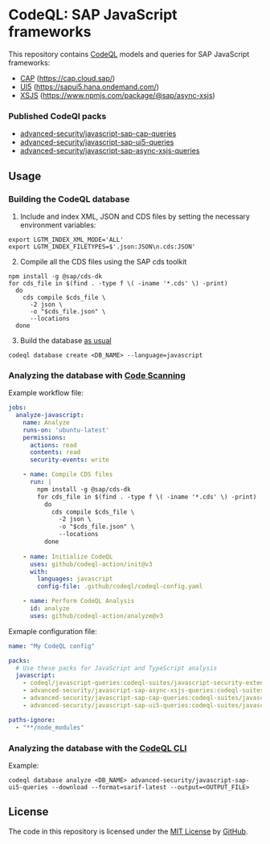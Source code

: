# CodeQL: SAP JavaScript frameworks
This repository contains [CodeQL](https://codeql.github.com/) models and queries for SAP JavaScript frameworks:
- [CAP](javascript/frameworks/cap) (https://cap.cloud.sap/)
- [UI5](javascript/frameworks/ui5) (https://sapui5.hana.ondemand.com/)
- [XSJS](javascript/frameworks/xsjs) (https://www.npmjs.com/package/@sap/async-xsjs)

### Published CodeQl packs
- [advanced-security/javascript-sap-cap-queries](https://github.com/advanced-security/codeql-sap-js/pkgs/container/javascript-sap-cap-queries)
- [advanced-security/javascript-sap-ui5-queries](https://github.com/advanced-security/codeql-sap-js/pkgs/container/javascript-sap-ui5-queries)
- [advanced-security/javascript-sap-async-xsjs-queries](https://github.com/advanced-security/codeql-sap-js/pkgs/container/javascript-sap-async-xsjs-queries)

## Usage 

### Building the CodeQL database

1. Include and index XML, JSON and CDS files by setting the necessary environment variables:
```
export LGTM_INDEX_XML_MODE='ALL'
export LGTM_INDEX_FILETYPES=$'.json:JSON\n.cds:JSON'
```
2. Compile all the CDS files using the SAP cds toolkit
```
npm install -g @sap/cds-dk
for cds_file in $(find . -type f \( -iname '*.cds' \) -print)
  do
    cds compile $cds_file \
      -2 json \
      -o "$cds_file.json" \
      --locations
  done
```
3. Build the database [as usual](https://docs.github.com/en/code-security/codeql-cli/codeql-cli-manual/database-create)
```
codeql database create <DB_NAME> --language=javascript
```

### Analyzing the database with [Code Scanning](https://docs.github.com/en/code-security/code-scanning/creating-an-advanced-setup-for-code-scanning/customizing-your-advanced-setup-for-code-scanning#using-query-packs)
Example workflow file:
```yaml
jobs:
  analyze-javascript:
    name: Analyze
    runs-on: 'ubuntu-latest'
    permissions:
      actions: read
      contents: read
      security-events: write

    - name: Compile CDS files
      run: |
        npm install -g @sap/cds-dk
        for cds_file in $(find . -type f \( -iname '*.cds' \) -print)
          do
            cds compile $cds_file \
              -2 json \
              -o "$cds_file.json" \
              --locations
          done
      
    - name: Initialize CodeQL
      uses: github/codeql-action/init@v3
      with:
        languages: javascript
        config-file: .github/codeql/codeql-config.yaml

    - name: Perform CodeQL Analysis
      id: analyze
      uses: github/codeql-action/analyze@v3
```
Exmaple configuration file:
```yaml
name: "My CodeQL config"

packs:
  # Use these packs for JavaScript and TypeScript analysis
  javascript:
    - codeql/javascript-queries:codeql-suites/javascript-security-extended.qls
    - advanced-security/javascript-sap-async-xsjs-queries:codeql-suites/javascript-security-extended.qls
    - advanced-security/javascript-sap-cap-queries:codeql-suites/javascript-security-extended.qls
    - advanced-security/javascript-sap-ui5-queries:codeql-suites/javascript-security-extended.qls

paths-ignore:
  - "**/node_modules"
```
### Analyzing the database with the [CodeQL CLI](https://docs.github.com/en/code-security/codeql-cli/using-the-advanced-functionality-of-the-codeql-cli/publishing-and-using-codeql-packs#using-a-codeql-pack-to-analyze-a-codeql-database)
Example:
```
codeql database analyze <DB_NAME> advanced-security/javascript-sap-ui5-queries --download --format=sarif-latest --output=<OUTPUT_FILE>
```

## License

The code in this repository is licensed under the [MIT License](LICENSE) by [GitHub](https://github.com).

